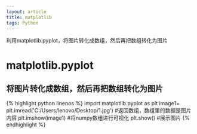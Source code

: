 ```yaml
---
layout: article
title: matplotlib
tags: Python
---
```

利用matplotlib.pyplot，将图片转化成数组，然后再把数组转化为图片
<!--more-->

# matplotlib.pyplot

## 将图片转化成数组，然后再把数组转化为图片

{% highlight python linenos %}
import matplotlib.pyplot as plt 
image1= plt.imread('C:/Users/lenovo/Desktop/1.jpg')   #返回数组，数组里的数据是图片内容
plt.imshow(image1)   #将numpy数组进行可视化
plt.show()           #展示图片
{% endhighlight %}